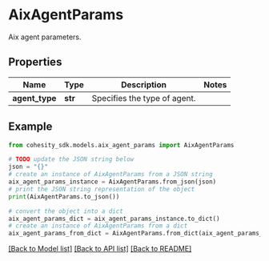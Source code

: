 # AixAgentParams

Aix agent parameters.

## Properties

Name | Type | Description | Notes
------------ | ------------- | ------------- | -------------
**agent_type** | **str** | Specifies the type of agent. | 

## Example

```python
from cohesity_sdk.models.aix_agent_params import AixAgentParams

# TODO update the JSON string below
json = "{}"
# create an instance of AixAgentParams from a JSON string
aix_agent_params_instance = AixAgentParams.from_json(json)
# print the JSON string representation of the object
print(AixAgentParams.to_json())

# convert the object into a dict
aix_agent_params_dict = aix_agent_params_instance.to_dict()
# create an instance of AixAgentParams from a dict
aix_agent_params_from_dict = AixAgentParams.from_dict(aix_agent_params_dict)
```
[[Back to Model list]](../README.md#documentation-for-models) [[Back to API list]](../README.md#documentation-for-api-endpoints) [[Back to README]](../README.md)


